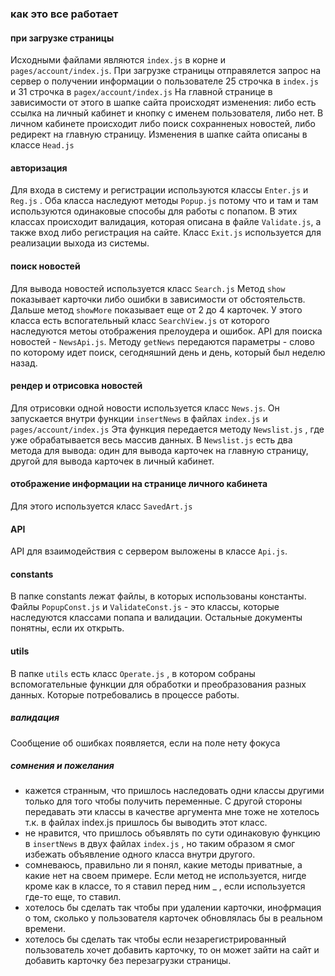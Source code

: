 ### как это все работает

#### при загрузке страницы
Исходными файлами являются `index.js` в корне и `pages/account/index.js`.
При загрузке страницы отправялется запрос на сервер о получении информации о пользователе
25 строчка в `index.js` и 31 строчка в `pagex/account/index.js`
На главной странице в зависимости от этого в шапке сайта происходят изменения: либо есть ссылка на личный кабинет и кнопку с именем пользователя, либо нет. В личном кабинете происходит либо поиск сохранненых новостей, либо редирект на главную страницу.
Изменения в шапке сайта описаны в классе `Head.js`

#### авторизация
Для входа в систему и регистрации используются классы `Enter.js` и `Reg.js` . 
Оба класса наследуют методы `Popup.js` потому что и там и там используются одинаковые способы для работы с попапом.
В этих классах происходит валидация, которая описана в файле `Validate.js`, а также вход либо регистрация на сайте.
Класс `Exit.js` используется для реализации выхода из системы.

#### поиск новостей
Для вывода новостей используется класс `Search.js`
Метод `show` показывает карточки либо ошибки в зависимости от обстоятельств. Дальше метод `showMore` показывает еще от 2 до 4 карточек.
У этого класса есть вспогательный класс `SearchView.js` от которого наследуются метоы отображения прелоудера и ошибок.
API для поиска новостей - `NewsApi.js`. Методу `getNews` передаются параметры - слово по которому идет поиск, сегодняшний день и день, который был неделю назад.

#### рендер и отрисовка новостей
Для отрисовки одной новости используется класс `News.js`. Он запускается внутри функции `insertNews` в файлах `index.js` и `pages/account/index.js`
Эта функция передается методу `Newslist.js` , где уже обрабатывается весь массив данных.
В `Newslist.js` есть два метода для вывода: один для вывода карточек на главную страницу, другой для вывода карточек в личный кабинет.

#### отображение информации на странице личного кабинета
Для этого используется класс `SavedArt.js`

#### API
API для взаимодействия с сервером выложены в классе `Api.js`. 

#### constants
В папке constants лежат файлы, в которых использованы константы. Файлы `PopupConst.js` и `ValidateConst.js` - это классы, которые наследуются классами попапа и валидации. Остальные документы понятны, если их открыть.

#### utils
В папке `utils` есть класс `Operate.js` , в котором собраны вспомогательные функции для обработки и преобразования разных данных. Которые потребовались в процессе работы.

##### валидация
Сообщение об ошибках появляется, если на поле нету фокуса

##### сомнения и пожелания
- кажется странным, что пришлось наследовать одни классы другими только для того чтобы получить переменные. С другой стороны передавать эти классы в качестве аргумента мне тоже не хотелось т.к. в файлах index.js пришлось бы выводить этот класс.
- не нравится, что пришлось объявлять по сути одинаковую функцию в `insertNews` в двух файлах `index.js` , но таким образом я смог избежать объявление одного класса внутри другого.
- сомневаюсь, правильно ли я понял, какие методы приватные, а какие нет на своем примере. Если метод не используется, нигде кроме как в классе, то я ставил перед ним _ , если используется где-то еще, то ставил.
- хотелось бы сделать так чтобы при удалении карточки, инофрмация о том, сколько у пользователя карточек обновлялась бы в реальном времени.
- хотелось бы сделать так чтобы если незарегистрированный пользователь хочет добавить карточку, то он может зайти на сайт и добавить карточку без перезагрузки страницы.
